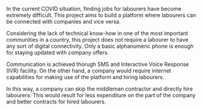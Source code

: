 In the current COVID situation, finding jobs for labourers have become extremely difficult.
This project aims to build a platform where labourers can be connected with companies and vice versa.

Considering the lack of technical know-how in one of the most important communities in a country, this project does not require a labourer to have any sort of digital connectivity. Only a basic alphanumeric phone is enough for staying updated with company offers.

Communication is achieved thorugh SMS and Interactive Voice Response (IVR) facility. On the other hand, a company would require internet capabilities for making use of the platform and hiring labourers.

In this way, a company can skip the middleman contractor and directly hire labourers. This would result for less expenditure on the part of the company and better contracts for hired labourers.
